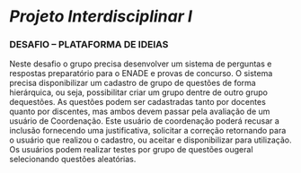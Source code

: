 # _Projeto Interdisciplinar I_

### DESAFIO  – PLATAFORMA DE IDEIAS

Neste desafio o grupo precisa desenvolver um sistema de perguntas e respostas
preparatório para o ENADE e provas de concurso. O sistema precisa
disponibilizar um cadastro de grupo de questões de forma hierárquica, ou seja,
possibilitar criar um grupo dentre de outro grupo dequestões. As questões
podem ser cadastradas tanto por docentes quanto por discentes, mas ambos
devem passar pela avaliação de um usuário de Coordenação. Este usuário de
coordenação poderá recusar
a inclusão fornecendo uma justificativa, solicitar a correção retornando para o
usuário que realizou o cadastro, ou aceitar e disponibilizar para utilização. Os
usuários podem realizar testes por grupo de questões ougeral selecionando
questões aleatórias.
